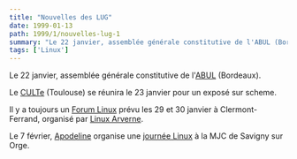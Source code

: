 ```yaml
---
title: "Nouvelles des LUG"
date: 1999-01-13
path: 1999/1/nouvelles-lug-1
summary: "Le 22 janvier, assemblée générale constitutive de l'ABUL (Bordeaux)."
tags: ['Linux']
---
```


<P>
Le 22 janvier, assemblée générale constitutive de
l'<A HREF="http://www.bordeaux-linux.fr.eu.org/">ABUL</A> (Bordeaux).
</P>

<P>
Le <A HREF="http://savage.iut-blagnac.fr/">CULTe</A> (Toulouse)
se réunira le 23 janvier pour un exposé sur scheme.
</P>

<P>
Il y a toujours un <A HREF="http://www.chez.com/linuxarverne/forum.htm">Forum
Linux</A> prévu les 29 et 30 janvier à Clermont-Ferrand, organisé
par <A HREF="http://www.chez.com/linuxarverne/">Linux Arverne</A>.
</P>

<P>
Le 7 février, <A HREF="http://www.teaser.fr/~amajorel/apodeline/">Apodeline</A> organise
une <A HREF="http://www.planete.net/~rstep/banquise/">journée Linux</A>
à la MJC de Savigny sur Orge.
</P>



